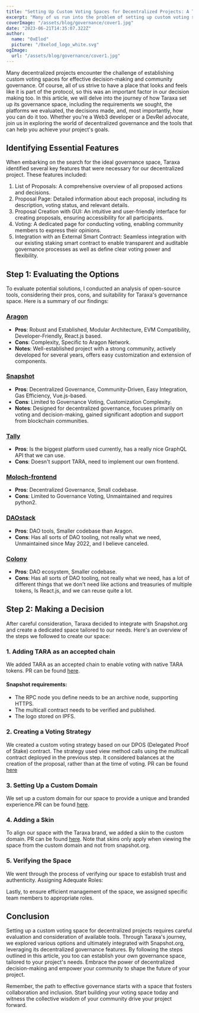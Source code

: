 ```yaml
---
title: "Setting Up Custom Voting Spaces for Decentralized Projects: A Tale of Taraxa's Governance Space"
excerpt: "Many of us run into the problem of setting up custom voting spaces for our decentralized projects. In this article I'll tell you the tale of how I set up Taraxa's governance space, our necessities, the platforms evaluated and decisions made... And most importantly, how you can do it too."
coverImage: "/assets/blog/governance/cover1.jpg"
date: "2023-06-21T14:35:07.322Z"
author:
  name: "0xElod"
  picture: "/0xelod_logo_white.svg"
ogImage:
  url: "/assets/blog/governance/cover1.jpg"
---
```


Many decentralized projects encounter the challenge of establishing custom voting spaces for effective decision-making and community governance. Of course, all of us strive to have a place that looks and feels like it is part of the protocol, so this was an important factor in our decision making too. In this article, we will delve into the journey of how Taraxa set up its governance space, including the requirements we sought, the platforms we evaluated, the decisions made, and, most importantly, how you can do it too. Whether you're a Web3 developer or a DevRel advocate, join us in exploring the world of decentralized governance and the tools that can help you achieve your project's goals.

## Identifying Essential Features

When embarking on the search for the ideal governance space, Taraxa identified several key features that were necessary for our decentralized project. These features included:

1. List of Proposals: A comprehensive overview of all proposed actions and decisions.
2. Proposal Page: Detailed information about each proposal, including its description, voting status, and relevant details.
3. Proposal Creation with GUI: An intuitive and user-friendly interface for creating proposals, ensuring accessibility for all participants.
4. Voting: A dedicated page for conducting voting, enabling community members to express their opinions.
5. Integration with an External Smart Contract: Seamless integration with our existing staking smart contract to enable transparent and auditable governance processes as well as define clear voting power and flexibility.

## Step 1: Evaluating the Options

To evaluate potential solutions, I conducted an analysis of open-source tools, considering their pros, cons, and suitability for Taraxa's governance space. Here is a summary of our findings:

### [Aragon](https://github.com/aragon)

- **Pros**: Robust and Established, Modular Architecture, EVM Compatibility, Developer-Friendly, React.js based.
- **Cons**: Complexity, Specific to Aragon Network.
- **Notes**: Well-established project with a strong community, actively developed for several years, offers easy customization and extension of components.

### [Snapshot](https://github.com/snapshot-labs/snapshot)

- **Pros**: Decentralized Governance, Community-Driven, Easy Integration, Gas Efficiency, Vue.js-based.
- **Cons**: Limited to Governance Voting, Customization Complexity.
- **Notes**: Designed for decentralized governance, focuses primarily on voting and decision-making, gained significant adoption and support from blockchain communities.

### [Tally](https://www.tally.xyz/)

- **Pros**: Is the biggest platform used currently, has a really nice GraphQL API that we can use.
- **Cons**: Doesn't support TARA, need to implement our own frontend.

### [Moloch-frontend](https://github.com/MolochVentures/moloch-frontend)

- **Pros**: Decentralized Governance, Small codebase.
- **Cons**: Limited to Governance Voting, Unmaintained and requires python2.

### [DAOstack](https://github.com/daostack)

- **Pros**: DAO tools, Smaller codebase than Aragon.
- **Cons**: Has all sorts of DAO tooling, not really what we need, Unmaintained since May 2022, and I believe canceled.

### [Colony](https://github.com/JoinColony)

- **Pros**: DAO ecosystem, Smaller codebase.
- **Cons**: Has all sorts of DAO tooling, not really what we need, has a lot of different things that we don't need like actions and treasuries of multiple tokens, Is React.js, and we can reuse quite a lot.

## Step 2: Making a Decision

After careful consideration, Taraxa decided to integrate with Snapshot.org and create a dedicated space tailored to our needs. Here's an overview of the steps we followed to create our space:

### 1. Adding TARA as an accepted chain

We added TARA as an accepted chain to enable voting with native TARA tokens. PR can be found [here](https://github.com/snapshot-labs/snapshot.js/pull/847).

#### Snapshot requirements:

- The RPC node you define needs to be an archive node, supporting HTTPS.
- The multicall contract needs to be verified and published.
- The logo stored on IPFS.

### 2. Creating a Voting Strategy

We created a custom voting strategy based on our DPOS (Delegated Proof of Stake) contract.
The strategy used view method calls using the multicall contract deployed in the previous step.
It considered balances at the creation of the proposal, rather than at the time of voting. PR can be found [here](https://github.com/snapshot-labs/snapshot-strategies/pull/1190)

### 3. Setting Up a Custom Domain

We set up a custom domain for our space to provide a unique and branded experience.PR can be found [here](https://github.com/snapshot-labs/snapshot-spaces/pull/2481).

### 4. Adding a Skin

To align our space with the Taraxa brand, we added a skin to the custom domain. PR can be found [here](https://github.com/snapshot-labs/snapshot-spaces/pull/2481).
Note that skins only apply when viewing the space from the custom domain and not from snapshot.org.

### 5. Verifying the Space

We went through the process of verifying our space to establish trust and authenticity.
Assigning Adequate Roles:

Lastly, to ensure efficient management of the space, we assigned specific team members to appropriate roles.

## Conclusion

Setting up a custom voting space for decentralized projects requires careful evaluation and consideration of available tools. Through Taraxa's journey, we explored various options and ultimately integrated with Snapshot.org, leveraging its decentralized governance features. By following the steps outlined in this article, you too can establish your own governance space, tailored to your project's needs. Embrace the power of decentralized decision-making and empower your community to shape the future of your project.

Remember, the path to effective governance starts with a space that fosters collaboration and inclusion. Start building your voting space today and witness the collective wisdom of your community drive your project forward.
